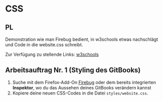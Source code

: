# CSS

## PL
Demonstration wie man Firebug bedient, in w3schools etwas nachschlägt und Code in die website.css schreibt.

Zur Verfügung zu stellende Links:
[w3schools](http://www.w3schools.com/cssref/pr_text_color.asp)

## Arbeitsauftrag Nr. 1 (Styling des GitBooks)

1. Suche mit dem Firefox-Add-On [Firebug](https://addons.mozilla.org/de/firefox/addon/firebug/) oder dem bereits integrierten **Inspektor**, wo du das Aussehen deines GitBooks verändern kannst
1. Kopiere deine neuen CSS-Codes in die Datei ```styles/website.css```.
